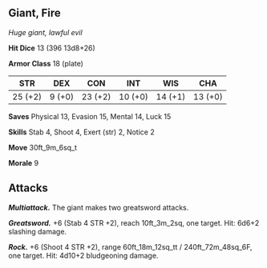 ## Giant, Fire

*Huge giant, lawful evil*

**Hit Dice** 13 (396 13d8+26)

**Armor Class** 18 (plate)

| STR     | DEX     | CON     | INT     | WIS     | CHA     |
|---------|---------|---------|---------|---------|---------|
| 25 (+2) |  9 (+0) | 23 (+2) | 10 (+0) | 14 (+1) | 13 (+0) |

**Saves** Physical 13, Evasion 15, Mental 14, Luck 15

**Skills** Stab 4, Shoot 4, Exert (str) 2, Notice 2

**Move** 30ft_9m_6sq_t

**Morale** 9

## Attacks

***Multiattack.*** The giant makes two greatsword attacks.

***Greatsword.*** +6 (Stab 4 STR +2), reach 10ft_3m_2sq, one target. Hit: 6d6+2 slashing damage.

***Rock.*** +6 (Shoot 4 STR +2), range 60ft_18m_12sq_tt / 240ft_72m_48sq_6F, one target. Hit: 4d10+2 bludgeoning damage.

